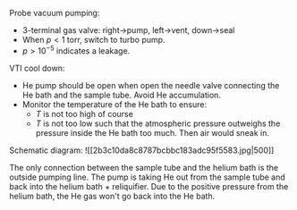 Probe vacuum pumping:
- 3-terminal gas valve: right$\rightarrow$pump, left$\rightarrow$vent, down$\rightarrow$seal
- When $p<1 \text{ torr}$, switch to turbo pump.
- $p>10^{-5}$ indicates a leakage.

VTI cool down:
- He pump should be open when open the needle valve connecting the He bath and the sample tube. Avoid He accumulation.
- Monitor the temperature of the He bath to ensure:
	- $T$ is not too high of course
	- $T$ is not too low such that the atmospheric pressure outweighs the pressure inside the He bath too much. Then air would sneak in.

Schematic diagram:
![[2b3c10da8c8787bcbbc183adc95f5583.jpg|500]]

The only connection between the sample tube and the helium bath is the outside pumping line. The pump is taking He out from the sample tube and back into the helium bath + reliquifier. Due to the positive pressure from the helium bath, the He gas won't go back into the He bath. 








